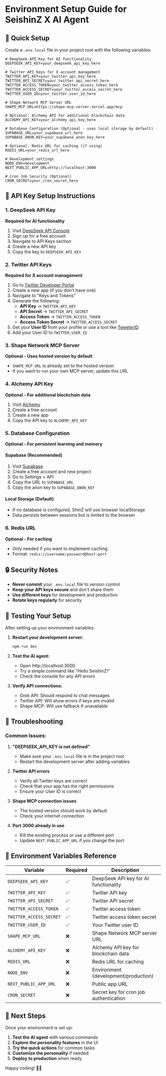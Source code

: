 # Environment Setup Guide for SeishinZ X AI Agent

## 🚀 Quick Setup

Create a `.env.local` file in your project root with the following variables:

```env
# DeepSeek API Key for AI functionality
DEEPSEEK_API_KEY=your_deepseek_api_key_here

# Twitter API Keys for X account management
TWITTER_API_KEY=your_twitter_api_key_here
TWITTER_API_SECRET=your_twitter_api_secret_here
TWITTER_ACCESS_TOKEN=your_twitter_access_token_here
TWITTER_ACCESS_SECRET=your_twitter_access_secret_here
TWITTER_USER_ID=your_twitter_user_id_here

# Shape Network MCP Server URL
SHAPE_MCP_URL=https://shape-mcp-server.vercel.app/mcp

# Optional: Alchemy API for additional blockchain data
ALCHEMY_API_KEY=your_alchemy_api_key_here

# Database Configuration (Optional - uses local storage by default)
SUPABASE_URL=your_supabase_url_here
SUPABASE_ANON_KEY=your_supabase_anon_key_here

# Optional: Redis URL for caching (if using)
REDIS_URL=your_redis_url_here

# Development settings
NODE_ENV=development
NEXT_PUBLIC_APP_URL=http://localhost:3000

# Cron Job Security (Optional)
CRON_SECRET=your_cron_secret_here
```

## 🔑 API Key Setup Instructions

### 1. DeepSeek API Key
**Required for AI functionality**

1. Visit [DeepSeek API Console](https://platform.deepseek.com/)
2. Sign up for a free account
3. Navigate to API Keys section
4. Create a new API key
5. Copy the key to `DEEPSEEK_API_KEY`

### 2. Twitter API Keys
**Required for X account management**

1. Go to [Twitter Developer Portal](https://developer.twitter.com/en/portal/dashboard)
2. Create a new app (if you don't have one)
3. Navigate to "Keys and Tokens"
4. Generate the following:
   - **API Key** → `TWITTER_API_KEY`
   - **API Secret** → `TWITTER_API_SECRET`
   - **Access Token** → `TWITTER_ACCESS_TOKEN`
   - **Access Token Secret** → `TWITTER_ACCESS_SECRET`
5. Get your **User ID** from your profile or use a tool like [TweeterID](https://tweeterid.com/)
6. Add your User ID to `TWITTER_USER_ID`

### 3. Shape Network MCP Server
**Optional - Uses hosted version by default**

- `SHAPE_MCP_URL` is already set to the hosted version
- If you want to run your own MCP server, update this URL

### 4. Alchemy API Key
**Optional - For additional blockchain data**

1. Visit [Alchemy](https://www.alchemy.com/)
2. Create a free account
3. Create a new app
4. Copy the API key to `ALCHEMY_API_KEY`

### 5. Database Configuration
**Optional - For persistent learning and memory**

#### Supabase (Recommended)
1. Visit [Supabase](https://supabase.com/)
2. Create a free account and new project
3. Go to Settings > API
4. Copy the URL to `SUPABASE_URL`
5. Copy the anon key to `SUPABASE_ANON_KEY`

#### Local Storage (Default)
- If no database is configured, ShinZ will use browser localStorage
- Data persists between sessions but is limited to the browser

### 6. Redis URL
**Optional - For caching**

- Only needed if you want to implement caching
- Format: `redis://username:password@host:port`

## 🔒 Security Notes

- **Never commit** your `.env.local` file to version control
- **Keep your API keys secure** and don't share them
- **Use different keys** for development and production
- **Rotate keys regularly** for security

## 🧪 Testing Your Setup

After setting up your environment variables:

1. **Restart your development server:**
   ```bash
   npm run dev
   ```

2. **Test the AI agent:**
   - Open http://localhost:3000
   - Try a simple command like "Hello SeishinZ!"
   - Check the console for any API errors

3. **Verify API connections:**
   - Grok API: Should respond to chat messages
   - Twitter API: Will show errors if keys are invalid
   - Shape MCP: Will use fallback if unavailable

## 🚨 Troubleshooting

### Common Issues:

1. **"DEEPSEEK_API_KEY is not defined"**
   - Make sure your `.env.local` file is in the project root
   - Restart the development server after adding variables

2. **Twitter API errors**
   - Verify all Twitter keys are correct
   - Check that your app has the right permissions
   - Ensure your User ID is correct

3. **Shape MCP connection issues**
   - The hosted version should work by default
   - Check your internet connection

4. **Port 3000 already in use**
   - Kill the existing process or use a different port
   - Update `NEXT_PUBLIC_APP_URL` if you change the port

## 📝 Environment Variables Reference

| Variable | Required | Description |
|----------|----------|-------------|
| `DEEPSEEK_API_KEY` | ✅ | DeepSeek API key for AI functionality |
| `TWITTER_API_KEY` | ✅ | Twitter API key |
| `TWITTER_API_SECRET` | ✅ | Twitter API secret |
| `TWITTER_ACCESS_TOKEN` | ✅ | Twitter access token |
| `TWITTER_ACCESS_SECRET` | ✅ | Twitter access token secret |
| `TWITTER_USER_ID` | ✅ | Your Twitter user ID |
| `SHAPE_MCP_URL` | ❌ | Shape Network MCP server URL |
| `ALCHEMY_API_KEY` | ❌ | Alchemy API key for blockchain data |
| `REDIS_URL` | ❌ | Redis URL for caching |
| `NODE_ENV` | ❌ | Environment (development/production) |
| `NEXT_PUBLIC_APP_URL` | ❌ | Public app URL |
| `CRON_SECRET` | ❌ | Secret key for cron job authentication |

## 🎯 Next Steps

Once your environment is set up:

1. **Test the AI agent** with various commands
2. **Explore the personality features** in the UI
3. **Try the quick actions** for common tasks
4. **Customize the personality** if needed
5. **Deploy to production** when ready

Happy coding! 🚀✨ 